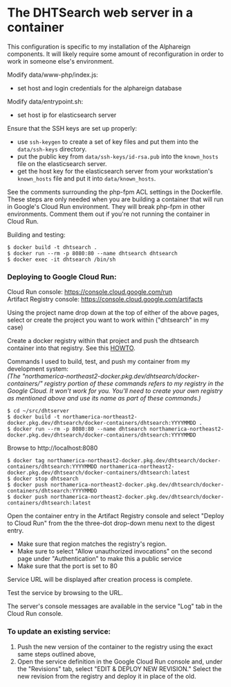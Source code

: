 # The DHTSearch web server in a container

This configuration is specific to my installation of the Alphareign components.  It will likely require some amount of reconfiguration in order to work in someone else's environment.

Modify data/www-php/index.js:
+ set host and login credentials for the alphareign database

Modify data/entrypoint.sh:
+ set host ip for elasticsearch server

Ensure that the SSH keys are set up properly:
+ use <code>ssh-keygen</code> to create a set of key files and put them into the <code>data/ssh-keys</code> directory.
+ put the public key from <code>data/ssh-keys/id-rsa.pub</code> into the <code>known_hosts</code> file on the elasticsearch server.
+ get the host key for the elasticsearch server from your workstation's <code>known_hosts</code> file and put it into <code>data/known_hosts</code>.

See the comments surrounding the php-fpm ACL settings in the Dockerfile.  These steps are only needed when you are building a container that will run in Google's Cloud Run environment.  They will break php-fpm in other environments.  Comment them out if you're not running the container in Cloud Run.

Building and testing:

    $ docker build -t dhtsearch .
    $ docker run --rm -p 8080:80 --name dhtsearch dhtsearch
    $ docker exec -it dhtsearch /bin/sh

### Deploying to Google Cloud Run:

Cloud Run console: https://console.cloud.google.com/run
<br />Artifact Registry console: https://console.cloud.google.com/artifacts

Using the project name drop down at the top of either of the above pages, select or create the project you want to work within ("dhtsearch" in my case)

Create a docker registry within that project and push the dhtsearch container into that registry.  See this [HOWTO](https://cloud.google.com/artifact-registry/docs/docker/quickstart?hl=en_US).

Commands I used to build, test, and push my container from my development system:
<br /><i>(The "northamerica-northeast2-docker.pkg.dev/dhtsearch/docker-containers/" registry portion of these commands refers to my registry in the Google Cloud.  It won't work for you.  You'll need to create your own registry as mentioned above and use its name as part of these commands.)</i>

    $ cd ~/src/dhtserver
    $ docker build -t northamerica-northeast2-docker.pkg.dev/dhtsearch/docker-containers/dhtsearch:YYYYMMDD .
    $ docker run --rm -p 8080:80 --name dhtsearch northamerica-northeast2-docker.pkg.dev/dhtsearch/docker-containers/dhtsearch:YYYYMMDD
    
Browse to http://localhost:8080

    $ docker tag northamerica-northeast2-docker.pkg.dev/dhtsearch/docker-containers/dhtsearch:YYYYMMDD northamerica-northeast2-docker.pkg.dev/dhtsearch/docker-containers/dhtsearch:latest
    $ docker stop dhtsearch
    $ docker push northamerica-northeast2-docker.pkg.dev/dhtsearch/docker-containers/dhtsearch:YYYYMMDD
    $ docker push northamerica-northeast2-docker.pkg.dev/dhtsearch/docker-containers/dhtsearch:latest

Open the container entry in the Artifact Registry console and select "Deploy to Cloud Run" from the the three-dot drop-down menu next to the digest entry.

+ Make sure that region matches the registry's region.
+ Make sure to select "Allow unauthorized invocations" on the second page under "Authentication" to make this a public service
+ Make sure that the port is set to 80

Service URL will be displayed after creation process is complete.

Test the service by browsing to the URL.

The server's console messages are available in the service "Log" tab in the Cloud Run console.

### To update an existing service:

1) Push the new version of the container to the registry using the exact same steps outlined above,
2) Open the service definition in the Google Cloud Run console and, under the "Revisions" tab, select "EDIT & DEPLOY NEW REVISION."   Select the new revision from the registry and deploy it in place of the old.
